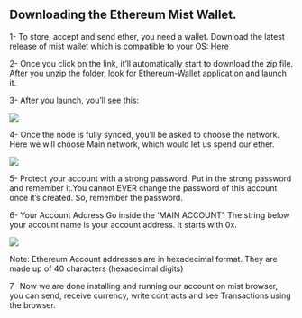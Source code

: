 ## Downloading the Ethereum Mist Wallet.

1- To store, accept and send ether, you need a wallet. Download the latest release of mist wallet which is compatible to your OS:
[Here](https://github.com/ethereum/mist/releases)

2- Once you click on the link, it’ll automatically start to download the zip file. After you unzip the folder, look for Ethereum-Wallet application and launch it.

3- After you launch, you’ll see this:

![](https://cdn-images-1.medium.com/max/1200/0*QOKHI2MXvZaNIu6r.s=200)



4- Once the node is fully synced, you’ll be asked to choose the network.
 Here we will choose Main network, which would let us spend our ether.
 
![](https://cdn-images-1.medium.com/max/1200/0*d6WmYfXrpixQvC0B.)


5- Protect your account with a strong password. Put in the strong password and remember it.You cannot EVER change the password of this account once it’s created. So, remember the password.

6- Your Account Address
Go inside the ‘MAIN ACCOUNT’. The string below your account name is your account address. It starts with 0x.

![](https://cdn-images-1.medium.com/max/1200/0*LRfYV2v4aDMW5Cyu.)


 Note: Ethereum Account addresses are in hexadecimal format. They are made up of 40 characters (hexadecimal digits)

7- Now we are done installing and running our account on mist browser, you can send, receive currency, write contracts and see Transactions using the browser.
